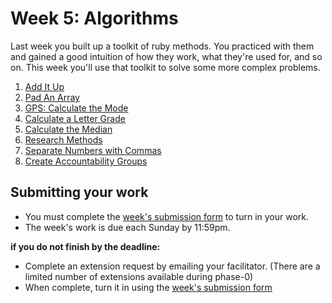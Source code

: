 # Week 5: Algorithms 

Last week you built up a toolkit of ruby methods. You practiced with them and gained a good intuition of how they work, what they're used for, and so on. This week you'll use that toolkit to solve some more complex problems.

1. [Add It Up](./1-add-it-up)
2. [Pad An Array](./2-pad-array)
3. [GPS: Calculate the Mode](./3-calculate-mode)
4. [Calculate a Letter Grade](./calculate-letter-grade)
5. [Calculate the Median](./calculate-median)
6. [Research Methods](./4-research-methods)
7. [Separate Numbers with Commas](./5-nums-commas-solo-challenge)
8. [Create Accountability Groups](./6-acct-groups)

## Submitting your work

- You must complete the [week's submission form](http://goo.gl/forms/VZsU0WKZ6u) to turn in your work.
- The week's work is due each Sunday by 11:59pm.  

**if you do not finish by the deadline:**

- Complete an extension request by emailing your facilitator. (There are a limited number of extensions available during phase-0)
- When complete, turn it in using the [week's submission form](http://goo.gl/forms/VZsU0WKZ6u)
